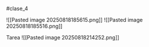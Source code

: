 #clase_4


![[Pasted image 20250818185615.png]]
![[Pasted image 20250818185516.png]]


Tarea
![[Pasted image 20250818214252.png]]
